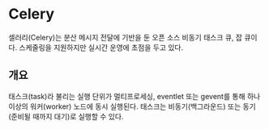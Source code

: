 # Celery

셀러리(Celery)는 분산 메시지 전달에 기반을 둔 오픈 소스 비동기 태스크 큐, 잡 큐이다. 스케줄링을 지원하지만 실시간 운영에 초점을 두고 있다.

## 개요 ##
태스크(task)라 불리는 실행 단위가 멀티프로세싱, eventlet 또는 gevent를 통해 하나 이상의 워커(worker) 노드에 동시 실행된다. 태스크는 비동기(백그라운드) 또는 동기(준비될 때까지 대기)로 실행할 수 있다.
